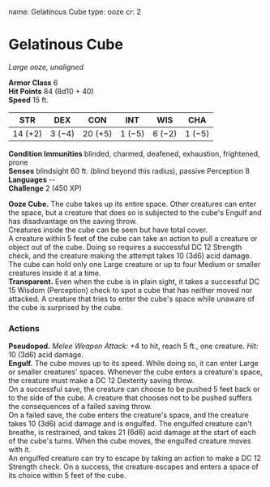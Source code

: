 name: Gelatinous Cube
type: ooze
cr: 2

# Gelatinous Cube 
_Large ooze, unaligned_

**Armor Class** 6    
**Hit Points** 84 (8d10 + 40)    
**Speed** 15 ft. 

| STR     | DEX     | CON     | INT     | WIS     | CHA     |
|---------|---------|---------|---------|---------|---------|
| 14 (+2) | 3 (−4)  | 20 (+5) | 1 (−5)  | 6 (−2)  | 1 (−5)  |

**Condition Immunities** blinded, charmed, deafened, exhaustion, frightened, prone    
**Senses** blindsight 60 ft. (blind beyond this radius), passive Perception 8    
**Languages** --    
**Challenge** 2 (450 XP) 

**Ooze Cube.** The cube takes up its entire space. Other creatures can enter the space, but a creature that does so is subjected to the cube's Engulf and has disadvantage on the saving throw.    
Creatures inside the cube can be seen but have total cover.    
A creature within 5 feet of the cube can take an action to pull a creature or object out of the cube. Doing so requires a successful DC 12 Strength check, and the creature making the attempt takes 10 (3d6) acid damage.    
The cube can hold only one Large creature or up to four Medium or smaller creatures inside it at a time.    
**Transparent.** Even when the cube is in plain sight, it takes a successful DC 15 Wisdom (Perception) check to spot a cube that has neither moved nor attacked. A creature that tries to enter the cube's space while unaware of the cube is surprised by the cube. 

### Actions 
**Pseudopod.** _Melee Weapon Attack:_ +4 to hit, reach 5 ft., one creature. _Hit:_ 10 (3d6) acid damage.    
**Engulf.** The cube moves up to its speed. While doing so, it can enter Large or smaller creatures' spaces. Whenever the cube enters a creature's space, the creature must make a DC 12 Dexterity saving throw.    
On a successful save, the creature can choose to be pushed 5 feet back or to the side of the cube. A creature that chooses not to be pushed suffers the consequences of a failed saving throw.    
On a failed save, the cube enters the creature's space, and the creature takes 10 (3d6) acid damage and is engulfed. The engulfed creature can't breathe, is restrained, and takes 21 (6d6) acid damage at the start of each of the cube's turns. When the cube moves, the engulfed creature moves with it.    
An engulfed creature can try to escape by taking an action to make a DC 12 Strength check. On a success, the creature escapes and enters a space of its choice within 5 feet of the cube.
